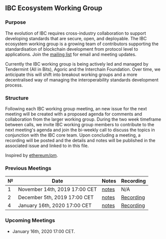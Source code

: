 ## IBC Ecosystem Working Group

### Purpose

The evolution of IBC requires cross-industry collaboration to support developing standards that are secure, open, and deployable. The IBC ecosystem working group is a growing team of contributors supporting the standardisation of blockchain development from protocol level to applications. Join the [mailing list](https://zc.vg/sf/giAEr) for email and meeting updates.

Currently the IBC working group is being actively led and managed by Tendermint (All in Bits), Agoric and the Interchain Foundation. Over time, we anticipate this will shift into breakout working groups and a more decentralised way of managing the interoperability standards development process.

### Structure

Following each IBC working group meeting, an new issue for the next meeting will be created with a proposed agenda for comments and collaboration from the larger working group. During the two week timeframe between calls, we invite IBC working group members to contribute to the next meeting's agenda and join the bi-weekly call to discuss the topics in conjunction with the IBC core team. Upon concluding a meeting, a recording will be posted and the details and notes will be published in the associated issue and linked to in this file.

Inspired by [ethereum/pm](https://github.com/ethereum/pm).

### Previous Meetings

| №  | Date                             | Notes          | Recording            |
| -- | -------------------------------- | -------------- | -------------------- |
| 1  | November 14th, 2019 17:00 CET    | [notes](./meetings/2019-11-14.md) | N/A |
| 2  | December 5th, 2019 17:00 CET     | [notes](./meetings/2019-12-05.md) | [Recording](https://drive.google.com/drive/folders/1ide4LhkAY8exFaGaPcH2Eeg9L4_bmFOk?usp=sharing) |
| 4  | January 16th, 2020 17:00 CET     | [notes](./meetings/2020-01-16.md) | [Recording](https://drive.google.com/drive/folders/1zlx_WuAccwhqouzp6PeZYi4QsghY43k7?usp=sharing) |

### Upcoming Meetings

- January 16th, 2020 17:00 CET.
